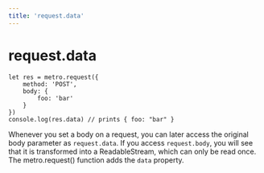 ```yaml
---
title: 'request.data'
---
```

# request.data

```
let res = metro.request({
	method: 'POST',
	body: {
		foo: 'bar'
	}
})
console.log(res.data) // prints { foo: "bar" }
```

Whenever you set a body on a request, you can later access the original body parameter as `request.data`. If you access `request.body`, you will see that it is transformed into a ReadableStream, which can only be read once. The metro.request() function adds the `data` property.
